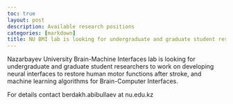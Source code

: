 ```yaml
---
toc: true
layout: post
description: Available research positions 
categories: [markdown]
title: NU BMI lab is looking for undergraduate and graduate student researchers!
---
```

 
Nazarbayev University Brain-Machine Interfaces lab is looking for undergraduate and graduate student researchers to work on developing neural interfaces to restore human motor functions after stroke, and machine learning algorithms for Brain-Computer Interfaces. 

For details contact berdakh.abibullaev at nu.edu.kz 
